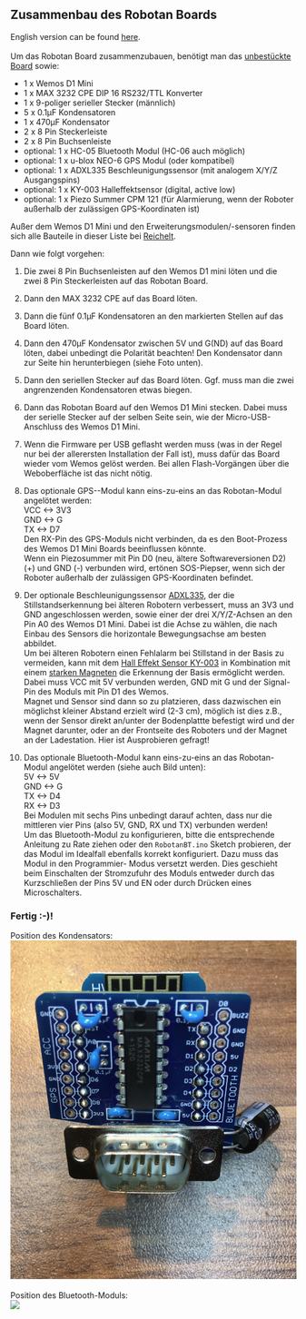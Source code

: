 <H2>Zusammenbau des Robotan Boards</H2>
English version can be found <A HREF="Assembly Instructions.md">here</A>.
<BR><BR>
Um das Robotan Board zusammenzubauen, benötigt man das 
<A HREF="schematics">unbestückte Board</A> sowie:  
<BR>
<UL>
<LI>1 x Wemos D1 Mini
<LI>1 x MAX 3232 CPE DIP 16 RS232/TTL Konverter
<LI>1 x 9-poliger serieller Stecker (männlich)
<LI>5 x 0.1µF Kondensatoren
<LI>1 x 470µF Kondensator
<LI>2 x 8 Pin Steckerleiste
<LI>2 x 8 Pin Buchsenleiste
<LI>optional: 1 x HC-05 Bluetooth Modul (HC-06 auch möglich)
<LI>optional: 1 x u-blox NEO-6 GPS Modul (oder kompatibel)
<LI>optional: 1 x ADXL335 Beschleunigungssensor (mit analogem X/Y/Z Ausgangspins)
<LI>optional: 1 x KY-003 Halleffektsensor (digital, active low)
<LI>optional: 1 x Piezo Summer CPM 121 (für Alarmierung, wenn der Roboter außerhalb der zulässigen GPS-Koordinaten ist)
  </UL>
Außer dem Wemos D1 Mini und den Erweiterungsmodulen/-sensoren finden sich alle Bauteile in dieser Liste bei <A HREF="https://www.reichelt.de/my/1409494">Reichelt</A>.

Dann wie folgt vorgehen:
<BR>

1. Die zwei 8 Pin Buchsenleisten auf den Wemos D1 mini löten und die zwei 8 Pin Steckerleisten auf das Robotan Board.

2. Dann den MAX 3232 CPE auf das Board löten.

3. Dann die fünf 0.1µF Kondensatoren an den markierten Stellen auf das Board löten.

4. Dann den 470µF Kondensator zwischen 5V und G(ND) auf das Board löten, dabei unbedingt die Polarität beachten! Den Kondensator dann zur Seite hin herunterbiegen (siehe Foto unten).

5. Dann den seriellen Stecker auf das Board löten. Ggf. muss man die zwei angrenzenden Kondensatoren etwas biegen.

6. Dann das Robotan Board auf den Wemos D1 Mini stecken. Dabei muss der serielle Stecker auf der selben Seite sein, wie der Micro-USB-Anschluss des Wemos D1 Mini.

7. Wenn die Firmware per USB geflasht werden muss (was in der Regel nur bei der allerersten Installation der Fall ist), muss dafür das Board wieder vom Wemos gelöst werden. Bei allen Flash-Vorgängen über die Weboberfläche ist das nicht nötig.

8. Das optionale GPS--Modul kann eins-zu-eins an das Robotan-Modul 
angelötet werden:  
VCC <-> 3V3  
GND <-> G    
TX <-> D7  
Den RX-Pin des GPS-Moduls nicht verbinden, da es den Boot-Prozess des Wemos D1 Mini Boards beeinflussen könnte.  
Wenn ein Piezosummer mit Pin D0 (neu, ältere Softwareversionen D2) (+) und GND (-) verbunden wird, ertönen SOS-Piepser, wenn sich der Roboter außerhalb der zulässigen GPS-Koordinaten befindet.

9. Der optionale Beschleunigungssensor <A HREF="https://amzn.to/2MoVvjT">ADXL335</A>, der die Stillstandserkennung bei älteren Robotern verbessert, muss an 3V3 und GND angeschlossen werden, sowie einer der drei X/Y/Z-Achsen an den Pin A0 des Wemos D1 Mini. Dabei ist die Achse zu wählen, die nach Einbau des Sensors die horizontale Bewegungsachse am besten abbildet.  
Um bei älteren Robotern einen Fehlalarm bei Stillstand in der Basis zu vermeiden, kann mit dem <A HREF="https://amzn.to/3184fOL">Hall Effekt Sensor KY-003</A> in Kombination mit einem <A HREF="https://amzn.to/2MqvkJP">starken Magneten</A> die Erkennung der Basis ermöglicht werden. Dabei muss VCC mit 5V verbunden werden, GND mit G und der Signal-Pin des Moduls mit Pin D1 des Wemos.  
Magnet und Sensor sind dann so zu platzieren, dass dazwischen ein möglichst kleiner Abstand erzielt wird (2-3 cm), möglich ist dies z.B., wenn der Sensor direkt an/unter der Bodenplattte befestigt wird und der Magnet darunter, oder an der Frontseite des Roboters und der Magnet an der Ladestation. Hier ist Ausprobieren gefragt!    

10. Das optionale Bluetooth-Modul kann eins-zu-eins an das Robotan-Modul 
angelötet werden (siehe auch Bild unten):  
5V <-> 5V  
GND <-> G    
TX <-> D4  
RX <-> D3  
Bei Modulen mit sechs Pins unbedingt darauf achten, dass nur die mittleren vier 
Pins (also 5V, GND, RX und TX) verbunden werden!  
Um das Bluetooth-Modul zu konfigurieren, bitte die entsprechende Anleitung
zu Rate ziehen oder den `RobotanBT.ino` Sketch probieren, der das Modul im 
Idealfall ebenfalls korrekt konfiguriert. Dazu muss das Modul in den Programmier-
Modus versetzt werden. Dies geschieht beim Einschalten der Stromzufuhr des
Moduls entweder durch das Kurzschließen der Pins 5V und EN oder durch Drücken 
eines Microschalters.

<H3>Fertig :-)!</H3>
Position des Kondensators:<BR>
<IMG SRC="img/Robotan-Board-Final.jpg">
<BR><BR>
Position des Bluetooth-Moduls:<BR>
<IMG SRC="img/8 - Adding Bluetooth module.jpg">

